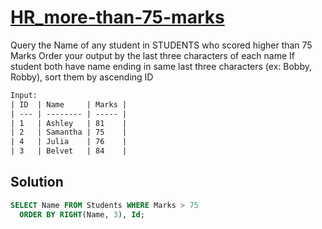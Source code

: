 # [HR_more-than-75-marks](https://www.hackerrank.com/challenges/more-than-75-marks)

Query the Name of any student in STUDENTS who scored higher than 75 Marks
Order your output by the last three characters of each name
  If student both have name ending in same last three characters (ex: Bobby, Robby), sort them by ascending ID

```txt
Input:
| ID  | Name     | Marks |
| --- | -------- | ----- |
| 1   | Ashley   | 81    |
| 2   | Samantha | 75    |
| 4   | Julia    | 76    |
| 3   | Belvet   | 84    |
```

## Solution

```sql
SELECT Name FROM Students WHERE Marks > 75
  ORDER BY RIGHT(Name, 3), Id;
```
